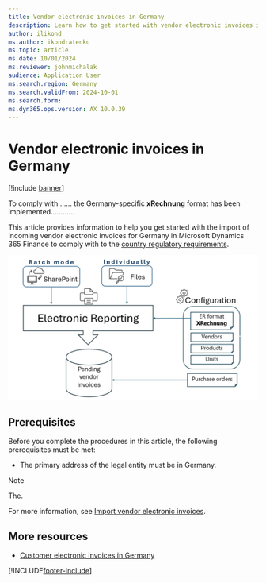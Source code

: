 ```yaml
---
title: Vendor electronic invoices in Germany
description: Learn how to get started with vendor electronic invoices import for Germany in Microsoft Dynamics 365 Finance.
author: ilikond
ms.author: ikondratenko
ms.topic: article
ms.date: 10/01/2024
ms.reviewer: johnmichalak
audience: Application User
ms.search.region: Germany
ms.search.validFrom: 2024-10-01
ms.search.form: 
ms.dyn365.ops.version: AX 10.0.39
---
```


# Vendor electronic invoices in Germany

[!include [banner](../../includes/banner.md)]

To comply with ...... the Germany-specific **xRechnung** format has been implemented............

This article provides information to help you get started with the import of incoming vendor electronic invoices for Germany in Microsoft Dynamics 365 Finance to comply with to the [country regulatory requirements](https://www.test.de/).

![Diagram of the electronic invoicing import workflow.](emea-deu-einvoices-import.jpg)

## Prerequisites

Before you complete the procedures in this article, the following prerequisites must be met:

- The primary address of the legal entity must be in Germany.

> [!NOTE]
> The.

For more information, see [Import vendor electronic invoices](../europe/emea-peppol-import.md).

## More resources

- [Customer electronic invoices in Germany](emea-deu-cust-e-invoices.md)

[!INCLUDE[footer-include](../../../includes/footer-banner.md)]

